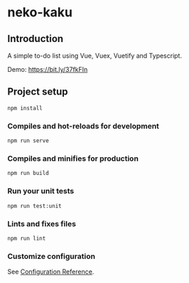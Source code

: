 # neko-kaku

## Introduction
A simple to-do list using Vue, Vuex, Vuetify and Typescript.

Demo: https://bit.ly/37fkFIn

## Project setup
```
npm install
```

### Compiles and hot-reloads for development
```
npm run serve
```

### Compiles and minifies for production
```
npm run build
```

### Run your unit tests
```
npm run test:unit
```

### Lints and fixes files
```
npm run lint
```

### Customize configuration
See [Configuration Reference](https://cli.vuejs.org/config/).
